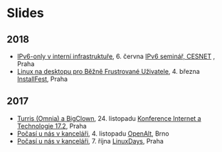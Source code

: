 # Slides

## 2018

- [IPv6-only v interní infrastruktuře](Slides/2018-cesnet-ipv6-only.small.pdf), 6. června [IPv6 seminář, CESNET](https://www.cesnet.cz/akce/ipv6-2018/) , Praha
- [Linux na desktopu pro Běžně Frustrované Uživatele](Slides/2018-installfest-linuxBFU.small.pdf), 4. března [InstallFest](https://installfest.cz/if18/), Praha

## 2017

- [Turris (Omnia) a BigClown](Slides/2017-it172-turris-bigclown.small.pdf), 24. listopadu [Konference Internet a Technologie 17.2](https://www.nic.cz/it17.2/), Praha
- [Počasí u nás v kanceláři](Slides/2017-openalt-omnia-bigclown.small.pdf), 4. listopadu [OpenAlt](https://openalt.cz/2017/), Brno
- [Počasí u nás v kanceláři](Slides/2017-linuxdays-omnia-bigclown.pdf), 7. října [LinuxDays](https://www.linuxdays.cz/2017/), Praha
